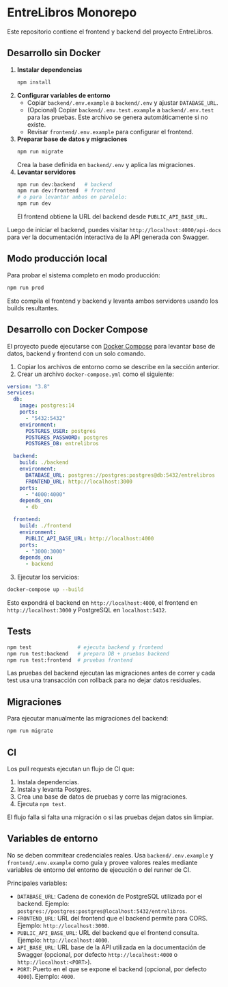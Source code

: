 # EntreLibros Monorepo

Este repositorio contiene el frontend y backend del proyecto EntreLibros.

## Desarrollo sin Docker

1. **Instalar dependencias**
   ```bash
   npm install
   ```
2. **Configurar variables de entorno**
   - Copiar `backend/.env.example` a `backend/.env` y ajustar `DATABASE_URL`.
   - (Opcional) Copiar `backend/.env.test.example` a `backend/.env.test` para las pruebas. Este archivo se genera automáticamente si no existe.
   - Revisar `frontend/.env.example` para configurar el frontend.
3. **Preparar base de datos y migraciones**
   ```bash
   npm run migrate
   ```
   Crea la base definida en `backend/.env` y aplica las migraciones.
4. **Levantar servidores**
   ```bash
   npm run dev:backend   # backend
   npm run dev:frontend  # frontend
   # o para levantar ambos en paralelo:
   npm run dev
   ```
   El frontend obtiene la URL del backend desde `PUBLIC_API_BASE_URL`.

Luego de iniciar el backend, puedes visitar `http://localhost:4000/api-docs` para ver la documentación interactiva de la API generada con Swagger.

## Modo producción local

Para probar el sistema completo en modo producción:

```bash
npm run prod
```

Esto compila el frontend y backend y levanta ambos servidores usando los builds resultantes.

## Desarrollo con Docker Compose

El proyecto puede ejecutarse con [Docker Compose](https://docs.docker.com/compose/) para levantar base de datos, backend y frontend con un solo comando.

1. Copiar los archivos de entorno como se describe en la sección anterior.
2. Crear un archivo `docker-compose.yml` como el siguiente:

```yaml
version: "3.8"
services:
  db:
    image: postgres:14
    ports:
      - "5432:5432"
    environment:
      POSTGRES_USER: postgres
      POSTGRES_PASSWORD: postgres
      POSTGRES_DB: entrelibros

  backend:
    build: ./backend
    environment:
      DATABASE_URL: postgres://postgres:postgres@db:5432/entrelibros
      FRONTEND_URL: http://localhost:3000
    ports:
      - "4000:4000"
    depends_on:
      - db

  frontend:
    build: ./frontend
    environment:
      PUBLIC_API_BASE_URL: http://localhost:4000
    ports:
      - "3000:3000"
    depends_on:
      - backend
```

3. Ejecutar los servicios:

```bash
docker-compose up --build
```

Esto expondrá el backend en `http://localhost:4000`, el frontend en `http://localhost:3000` y PostgreSQL en `localhost:5432`.

## Tests

```bash
npm test               # ejecuta backend y frontend
npm run test:backend   # prepara DB + pruebas backend
npm run test:frontend  # pruebas frontend
```

Las pruebas del backend ejecutan las migraciones antes de correr y cada test usa una transacción con rollback para no dejar datos residuales.

## Migraciones

Para ejecutar manualmente las migraciones del backend:

```bash
npm run migrate
```

## CI

Los pull requests ejecutan un flujo de CI que:

1. Instala dependencias.
2. Instala y levanta Postgres.
3. Crea una base de datos de pruebas y corre las migraciones.
4. Ejecuta `npm test`.

El flujo falla si falta una migración o si las pruebas dejan datos sin limpiar.

## Variables de entorno

No se deben commitear credenciales reales. Usa `backend/.env.example` y `frontend/.env.example` como guía y provee valores reales mediante variables de entorno del entorno de ejecución o del runner de CI.

Principales variables:

- `DATABASE_URL`: Cadena de conexión de PostgreSQL utilizada por el backend. Ejemplo: `postgres://postgres:postgres@localhost:5432/entrelibros`.
- `FRONTEND_URL`: URL del frontend que el backend permite para CORS. Ejemplo: `http://localhost:3000`.
- `PUBLIC_API_BASE_URL`: URL del backend que el frontend consulta. Ejemplo: `http://localhost:4000`.
- `API_BASE_URL`: URL base de la API utilizada en la documentación de Swagger (opcional, por defecto `http://localhost:4000` o `http://localhost:<PORT>`).
- `PORT`: Puerto en el que se expone el backend (opcional, por defecto `4000`). Ejemplo: `4000`.
